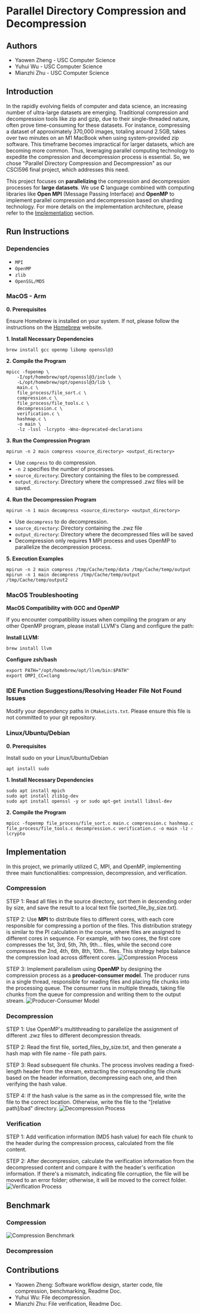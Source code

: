 
# Parallel Directory Compression and Decompression

## Authors
- Yaowen Zheng - USC Computer Science
- Yuhui Wu - USC Computer Science
- Mianzhi Zhu - USC Computer Science

## Introduction
In the rapidly evolving fields of computer and data science, an increasing number of ultra-large datasets are emerging. 
Traditional compression and decompression tools like zip and gzip, due to their single-threaded nature, often prove 
time-consuming for these datasets. For instance, compressing a dataset of approximately 370,000 images, totaling around 
2.5GB, takes over two minutes on an M1 MacBook when using system-provided zip software. This timeframe becomes impractical for 
larger datasets, which are becoming more common. Thus, leveraging parallel computing technology to expedite the compression and decompression 
process is essential. So, we chose "Parallel Directory Compression and Decompression" as our CSCI596 final project, which addresses this need.

This project focuses on **parallelizing** the compression and decompression processes for **large datasets**. 
We use **C** language combined with computing libraries like **Open MPI** (Message Passing Interface) and **OpenMP** to 
implement parallel compression and decompression based on sharding technology. For more details on the implementation 
architecture, please refer to the [Implementation](#implementation) section.

## Run Instructions

### Dependencies
- `MPI`
- `OpenMP`
- `zlib`
- `OpenSSL/MD5`

### MacOS - Arm
**0. Prerequisites**

Ensure Homebrew is installed on your system. If not, please follow the instructions on the [Homebrew](https://brew.sh/) website.

**1. Install Necessary Dependencies**

```shell
brew install gcc openmp libomp openssl@3
```

**2. Compile the Program**
```
mpicc -fopenmp \
    -I/opt/homebrew/opt/openssl@3/include \
    -L/opt/homebrew/opt/openssl@3/lib \
    main.c \
    file_process/file_sort.c \
    compression.c \
    file_process/file_tools.c \
    decompression.c \
    verification.c \
    hashmap.c \
    -o main \
    -lz -lssl -lcrypto -Wno-deprecated-declarations
```

**3. Run the Compression Program**
```
mpirun -n 2 main compress <source_directory> <output_directory>
```
- Use `compress` to do compression.
- `-n 2` specifies the number of processes. 
- `source_directory`: Directory containing the files to be compressed.
- `output_directory`: Directory where the compressed .zwz files will be saved.

**4. Run the Decompression Program**
```
mpirun -n 1 main decompress <source_directory> <output_directory>
```
- Use `decompress` to do decompression.
- `source_directory`: Directory containing the .zwz file 
- `output_directory`: Directory where the decompressed files will be saved
- Decompression only requires **1** MPI process and uses OpenMP to parallelize the decompression process.

**5. Execution Examples**
```
mpirun -n 2 main compress /tmp/Cache/temp/data /tmp/Cache/temp/output
mpirun -n 1 main decompress /tmp/Cache/temp/output /tmp/Cache/temp/output2
```

### MacOS Troubleshooting
**MacOS Compatibility with GCC and OpenMP**

If you encounter compatibility issues when compiling the program or any other OpenMP program, please install LLVM's Clang and configure the path:

**Install LLVM:**
```
brew install llvm
```
**Configure zsh/bash**
```
export PATH="/opt/homebrew/opt/llvm/bin:$PATH"
export OMPI_CC=clang
```

### IDE Function Suggestions/Resolving Header File Not Found Issues
Modify your dependency paths in `CMakeLists.txt`. Please ensure this file is not committed to your git repository.

### Linux/Ubuntu/Debian
**0. Prerequisites**

Install sudo on your Linux/Ubuntu/Debian
```shell
apt install sudo
```
**1. Install Necessary Dependencies**

```shell
sudo apt install mpich
sudo apt install zlib1g-dev
sudo apt install openssl -y or sudo apt-get install libssl-dev
```

**2. Compile the Program**
```
mpicc -fopenmp file_process/file_sort.c main.c compression.c hashmap.c file_process/file_tools.c decompression.c verification.c -o main -lz -lcrypto
```

## Implementation
In this project, we primarily utilized C, MPI, and OpenMP, implementing three main functionalities: compression, decompression, and verification.

### Compression

STEP 1: Read all files in the source directory, sort them in descending order by size, and save the result to a local text file (sorted_file_by_size.txt).

STEP 2: Use **MPI** to distribute files to different cores, with each core responsible for compressing a portion of the files.
This distribution strategy is similar to the PI calculation in the course, where files are assigned to different cores in sequence.
For example, with two cores, the first core compresses the 1st, 3rd, 5th, 7th, 9th... files, while the second core compresses the 2nd, 4th, 6th, 8th, 10th... files.
This strategy helps balance the compression load across different cores.
![Compression Process](pictures/csci596-compression.png)

STEP 3: Implement parallelism using **OpenMP** by designing the compression process as a **producer-consumer model**. The producer runs in a single thread, responsible for reading files and placing file chunks into the processing queue. The consumer runs in multiple threads, taking file chunks from the queue for compression and writing them to the output stream.
![Producer-Consumer Model](pictures/csci596-producer-and-worker.png)

### Decompression

STEP 1: Use OpenMP's multithreading to parallelize the assignment of different .zwz files to different decompression threads.

STEP 2: Read the first file, sorted_files_by_size.txt, and then generate a hash map with file name - file path pairs.

STEP 3: Read subsequent file chunks. The process involves reading a fixed-length header from the stream, extracting the corresponding file chunk based on the header information, decompressing each one, and then verifying the hash value.

STEP 4: If the hash value is the same as in the compressed file, write the file to the correct location. Otherwise, write the file to the "[relative path]/bad" directory.
![Decompression Process](pictures/csci596-decompression.png)

### Verification

STEP 1: Add verification information (MD5 hash value) for each file chunk to the header during the compression process, calculated from the file content.

STEP 2: After decompression, calculate the verification information from the decompressed content and compare it with the header's verification information. If there's a mismatch, indicating file corruption, the file will be moved to an error folder; otherwise, it will be moved to the correct folder.
![Verification Process](pictures/csci596-validation.png)

## Benchmark
### Compression
![Compression Benchmark](pictures/csci596-performance_compression.png)
### Decompression

## Contributions
- Yaowen Zheng: Software workflow design, starter code, file compression, benchmarking, Readme Doc.
- Yuhui Wu: File decompression.
- Mianzhi Zhu: File verification, Readme Doc.

